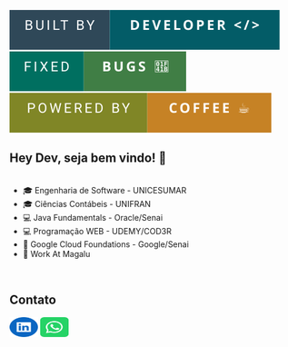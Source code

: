 <img src="https://github.com/fernandocarvalhaes007/fernandocarvalhaes007/blob/main/DEV.svg"> <img src="https://github.com/fernandocarvalhaes007/fernandocarvalhaes007/blob/main/bugs.svg"> <img src="https://github.com/fernandocarvalhaes007/fernandocarvalhaes007/blob/main/COFFEE.svg">

## Hey Dev, seja bem vindo! 👋
<br>
<ul style="margin-top: 0px">
    <li>  🎓 Engenharia de Software - UNICESUMAR </li>
    <li>  🎓 Ciências Contábeis - UNIFRAN </li>
    <li>  💻 Java Fundamentals - Oracle/Senai </li>
    <li>  💻 Programação WEB - UDEMY/COD3R </li>
    <li>  🌱 Google Cloud Foundations - Google/Senai </li>
    <li>  💼 Work At Magalu </li>
</ul>

<br>

## Contato
<a href="https://www.linkedin.com/in/fernando-carvalhaes-821a97146/" target="_blank"><img src="https://github.com/fernandocarvalhaes007/fernandocarvalhaes007/blob/main/linkedin.svg" width="50" height="35" style="max-width:100%;"></a>
<a href="https://wa.me/16993641604" target="_blank"><img src="https://github.com/fernandocarvalhaes007/fernandocarvalhaes007/blob/main/whatsapp.svg" width="50" height="35" style="max-width:100%;"></a>



<!--

### Contribuições Destacadas
- [Nome do Projeto](Link para o Projeto): Descrição da contribuição e seu impacto.
- [Nome do Projeto](Link para o Projeto): Descrição da contribuição e seu impacto.


**fernandocarvalhaes007/fernandocarvalhaes007** is a ✨ _special_ ✨ repository because its `README.md` (this file) appears on your GitHub profile.

Here are some ideas to get you started:

- 🔭 I’m currently working on ...
- 🌱 I’m currently learning ...
- 👯 I’m looking to collaborate on ...
- 🤔 I’m looking for help with ...
- 💬 Ask me about ...
- 📫 How to reach me: ...
- 😄 Pronouns: ...
- ⚡ Fun fact: ...




-->
